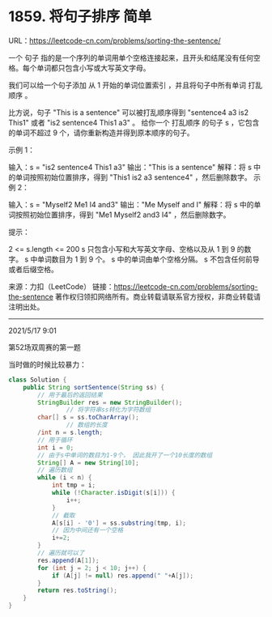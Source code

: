 # 1859. 将句子排序 简单

URL：https://leetcode-cn.com/problems/sorting-the-sentence/

一个 句子 指的是一个序列的单词用单个空格连接起来，且开头和结尾没有任何空格。每个单词都只包含小写或大写英文字母。

我们可以给一个句子添加 从 1 开始的单词位置索引 ，并且将句子中所有单词 打乱顺序 。

比方说，句子 "This is a sentence" 可以被打乱顺序得到 "sentence4 a3 is2 This1" 或者 "is2 sentence4 This1 a3" 。
给你一个 打乱顺序 的句子 s ，它包含的单词不超过 9 个，请你重新构造并得到原本顺序的句子。

 

示例 1：

输入：s = "is2 sentence4 This1 a3"
输出："This is a sentence"
解释：将 s 中的单词按照初始位置排序，得到 "This1 is2 a3 sentence4" ，然后删除数字。
示例 2：

输入：s = "Myself2 Me1 I4 and3"
输出："Me Myself and I"
解释：将 s 中的单词按照初始位置排序，得到 "Me1 Myself2 and3 I4" ，然后删除数字。


提示：

2 <= s.length <= 200
s 只包含小写和大写英文字母、空格以及从 1 到 9 的数字。
s 中单词数目为 1 到 9 个。
s 中的单词由单个空格分隔。
s 不包含任何前导或者后缀空格。

来源：力扣（LeetCode）
链接：https://leetcode-cn.com/problems/sorting-the-sentence
著作权归领扣网络所有。商业转载请联系官方授权，非商业转载请注明出处。

---

2021/5/17 9:01 

第52场双周赛的第一题

当时做的时候比较暴力：

```java
class Solution {
    public String sortSentence(String ss) {
      	// 用于最后的返回结果
        StringBuilder res = new StringBuilder();
				// 将字符串ss转化为字符数组
      	char[] s = ss.toCharArray();
				// 数组的长度
      	/int n = s.length;
        // 用于循环
      	int i = 0;
      	// 由于s中单词的数目为1-9个， 因此我开了一个10长度的数组
        String[] A = new String[10];
      	// 遍历数组
        while (i < n) {
            int tmp = i;
            while (!Character.isDigit(s[i])) {
                i++;
            }
          	// 截取
            A[s[i] - '0'] = ss.substring(tmp, i);
            // 因为中间还有一个空格
          	i+=2;
        }
      	// 遍历就可以了
        res.append(A[1]);
        for (int j = 2; j < 10; j++) {
            if (A[j] != null) res.append(" "+A[j]);
        }
        return res.toString();
    }
}
```



